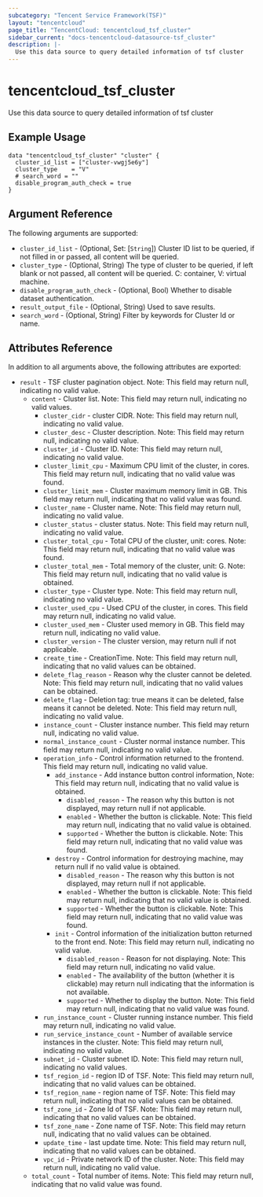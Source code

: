 ```yaml
---
subcategory: "Tencent Service Framework(TSF)"
layout: "tencentcloud"
page_title: "TencentCloud: tencentcloud_tsf_cluster"
sidebar_current: "docs-tencentcloud-datasource-tsf_cluster"
description: |-
  Use this data source to query detailed information of tsf cluster
---
```


# tencentcloud_tsf_cluster

Use this data source to query detailed information of tsf cluster

## Example Usage

```hcl
data "tencentcloud_tsf_cluster" "cluster" {
  cluster_id_list = ["cluster-vwgj5e6y"]
  cluster_type    = "V"
  # search_word = ""
  disable_program_auth_check = true
}
```

## Argument Reference

The following arguments are supported:

* `cluster_id_list` - (Optional, Set: [`String`]) Cluster ID list to be queried, if not filled in or passed, all content will be queried.
* `cluster_type` - (Optional, String) The type of cluster to be queried, if left blank or not passed, all content will be queried. C: container, V: virtual machine.
* `disable_program_auth_check` - (Optional, Bool) Whether to disable dataset authentication.
* `result_output_file` - (Optional, String) Used to save results.
* `search_word` - (Optional, String) Filter by keywords for Cluster Id or name.

## Attributes Reference

In addition to all arguments above, the following attributes are exported:

* `result` - TSF cluster pagination object. Note: This field may return null, indicating no valid value.
  * `content` - Cluster list. Note: This field may return null, indicating no valid values.
    * `cluster_cidr` - cluster CIDR. Note: This field may return null, indicating no valid value.
    * `cluster_desc` - Cluster description. Note: This field may return null, indicating no valid value.
    * `cluster_id` - Cluster ID. Note: This field may return null, indicating no valid value.
    * `cluster_limit_cpu` - Maximum CPU limit of the cluster, in cores. This field may return null, indicating that no valid value was found.
    * `cluster_limit_mem` - Cluster maximum memory limit in GB. This field may return null, indicating that no valid value was found.
    * `cluster_name` - Cluster name. Note: This field may return null, indicating no valid value.
    * `cluster_status` - cluster status. Note: This field may return null, indicating no valid value.
    * `cluster_total_cpu` - Total CPU of the cluster, unit: cores. Note: This field may return null, indicating that no valid value was found.
    * `cluster_total_mem` - Total memory of the cluster, unit: G. Note: This field may return null, indicating that no valid value is obtained.
    * `cluster_type` - Cluster type. Note: This field may return null, indicating no valid value.
    * `cluster_used_cpu` - Used CPU of the cluster, in cores. This field may return null, indicating no valid value.
    * `cluster_used_mem` - Cluster used memory in GB. This field may return null, indicating no valid value.
    * `cluster_version` - The cluster version, may return null if not applicable.
    * `create_time` - CreationTime. Note: This field may return null, indicating that no valid values can be obtained.
    * `delete_flag_reason` - Reason why the cluster cannot be deleted.  Note: This field may return null, indicating that no valid values can be obtained.
    * `delete_flag` - Deletion tag: true means it can be deleted, false means it cannot be deleted. Note: This field may return null, indicating no valid value.
    * `instance_count` - Cluster instance number. This field may return null, indicating no valid value.
    * `normal_instance_count` - Cluster normal instance number. This field may return null, indicating no valid value.
    * `operation_info` - Control information returned to the frontend. This field may return null, indicating no valid value.
      * `add_instance` - Add instance button control information, Note: This field may return null, indicating that no valid value is obtained.
        * `disabled_reason` - The reason why this button is not displayed, may return null if not applicable.
        * `enabled` - Whether the button is clickable. Note: This field may return null, indicating that no valid value is obtained.
        * `supported` - Whether the button is clickable. Note: This field may return null, indicating that no valid value was found.
      * `destroy` - Control information for destroying machine, may return null if no valid value is obtained.
        * `disabled_reason` - The reason why this button is not displayed, may return null if not applicable.
        * `enabled` - Whether the button is clickable. Note: This field may return null, indicating that no valid value is obtained.
        * `supported` - Whether the button is clickable. Note: This field may return null, indicating that no valid value was found.
      * `init` - Control information of the initialization button returned to the front end. Note: This field may return null, indicating no valid value.
        * `disabled_reason` - Reason for not displaying. Note: This field may return null, indicating no valid value.
        * `enabled` - The availability of the button (whether it is clickable) may return null indicating that the information is not available.
        * `supported` - Whether to display the button. Note: This field may return null, indicating that no valid value was found.
    * `run_instance_count` - Cluster running instance number. This field may return null, indicating no valid value.
    * `run_service_instance_count` - Number of available service instances in the cluster. Note: This field may return null, indicating no valid value.
    * `subnet_id` - Cluster subnet ID. Note: This field may return null, indicating no valid values.
    * `tsf_region_id` - region ID of TSF.  Note: This field may return null, indicating that no valid values can be obtained.
    * `tsf_region_name` - region name of TSF.  Note: This field may return null, indicating that no valid values can be obtained.
    * `tsf_zone_id` - Zone Id of TSF.  Note: This field may return null, indicating that no valid values can be obtained.
    * `tsf_zone_name` - Zone name of TSF.  Note: This field may return null, indicating that no valid values can be obtained.
    * `update_time` - last update time.  Note: This field may return null, indicating that no valid values can be obtained.
    * `vpc_id` - Private network ID of the cluster. Note: This field may return null, indicating no valid value.
  * `total_count` - Total number of items. Note: This field may return null, indicating that no valid value was found.


